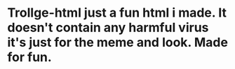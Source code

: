 # Trollge-html just a fun html i made. It doesn't contain any harmful virus it's just for the meme and look. Made for fun.

